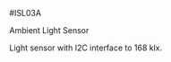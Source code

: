 <!--- AUTOgen ---> <!--- Please remove this line after manually editing --->
<!--- Created:2017-01-02T14:38:45.864172: ---> 
<!--- Author:Mlab: ---> 
<!--- AuthorEmail:email@mlab.cz: ---> 
<!--- Tags:None: ---> 
<!--- Ust:None: ---> 
<!--- Name:ISL03A: --->
#ISL03A 
<!--- LongName --->
Ambient Light Sensor
<!--- ELongName ---> 

<!--- Lead --->
Light sensor with I2C interface to 168 klx.
<!--- ELead ---> 


​
​
<!--- Description --->
<!--- EDescription --->
<!--- Content --->
<!--- EContent --->
            